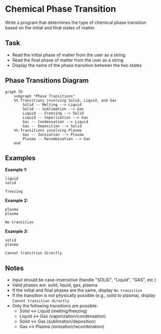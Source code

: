 # Chemical Phase Transition

Write a program that determines the type of chemical phase transition based on the initial and final states of matter.

## Task

- Read the initial phase of matter from the user as a string
- Read the final phase of matter from the user as a string
- Display the name of the phase transition between the two states

## Phase Transitions Diagram

```mermaid
graph TD
    subgraph "Phase Transitions"
    %% Transitions involving Solid, Liquid, and Gas
        Solid -- Melting --> Liquid
        Solid -- Sublimation --> Gas
        Liquid -- Freezing --> Solid
        Liquid -- Vaporization --> Gas
        Gas -- Condensation --> Liquid
        Gas -- Deposition --> Solid
    %% Transitions involving Plasma
        Gas -- Ionization --> Plasma
        Plasma -- Recombination --> Gas
    end
```

## Examples

**Example 1:**

```
liquid
solid
```
```
freezing
```

**Example 2:**
```
plasma
plasma
```
```
No transition
```

**Example 3:**
```
solid
plasma
```
```
Cannot transition directly
```

## Notes

- Input should be case-insensitive (handle "SOLID", "Liquid", "GAS", etc.)
- Valid phases are: solid, liquid, gas, plasma
- If the initial and final phases are the same, display `No transition`
- If the transition is not physically possible (e.g., solid to plasma), display `Cannot transition directly`
- Only the following transitions are possible:
    - Solid ↔ Liquid (melting/freezing)
    - Liquid ↔ Gas (vaporization/condensation)
    - Solid ↔ Gas (sublimation/deposition)
    - Gas ↔ Plasma (ionization/recombination)
